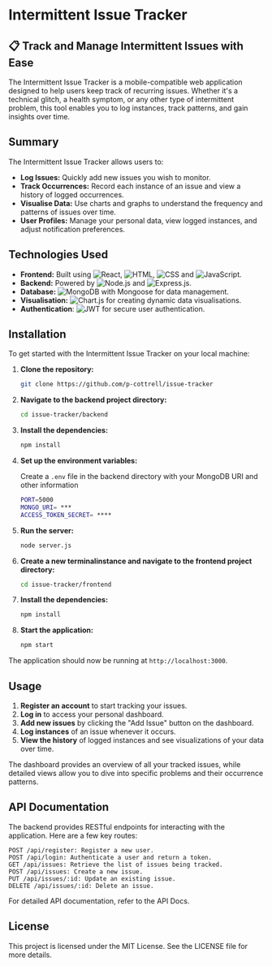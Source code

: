 
# Intermittent Issue Tracker

## 📋 Track and Manage Intermittent Issues with Ease

The Intermittent Issue Tracker is a mobile-compatible web application designed to help users keep track of recurring issues. Whether it's a technical glitch, a health symptom, or any other type of intermittent problem, this tool enables you to log instances, track patterns, and gain insights over time.


## Summary

The Intermittent Issue Tracker allows users to:

- **Log Issues:** Quickly add new issues you wish to monitor.
- **Track Occurrences:** Record each instance of an issue and view a history of logged occurrences.
- **Visualise Data:** Use charts and graphs to understand the frequency and patterns of issues over time.
- **User Profiles:** Manage your personal data, view logged instances, and adjust notification preferences.

## Technologies Used

- **Frontend:** Built using <img alt="React" src="https://custom-icon-badges.demolab.com/badge/React-025E9F.svg?logo=react&logoColor=white">, <img alt="HTML" src="https://img.shields.io/badge/HTML-E34F26.svg?logo=html5&logoColor=white">, <img alt="CSS" src="https://img.shields.io/badge/CSS-1572B6.svg?logo=css3&logoColor=white"> and <img alt="JavaScript" src="https://img.shields.io/badge/JavaScript-F7DF1E.svg?logo=javascript&logoColor=black">.
- **Backend:** Powered by <img alt="Node.js" src="https://img.shields.io/badge/Node.js-8CC84C.svg?logo=node.js&logoColor=white"> and <img alt="Express.js" src="https://img.shields.io/badge/Express.js-000000.svg?logo=express&logoColor=white">.
- **Database:** <img alt="MongoDB" src="https://img.shields.io/badge/MongoDB-47A248.svg?logo=mongodb&logoColor=white"> with Mongoose for data management.
- **Visualisation:** <img alt="Chart.js" src="https://img.shields.io/badge/Chart.js-F7D03C.svg?logo=chart.js&logoColor=black"> for creating dynamic data visualisations.
- **Authentication**: <img alt="JWT" src="https://img.shields.io/badge/JSON_Web_Tokens-000000.svg?logo=json-web-tokens&logoColor=white"> for secure user authentication.

## Installation

To get started with the Intermittent Issue Tracker on your local machine:

1. **Clone the repository:**

   ```bash
   git clone https://github.com/p-cottrell/issue-tracker
   ```
2. **Navigate to the backend project directory:**

   ```bash
   cd issue-tracker/backend
   ```

3. **Install the dependencies:**

   ```bash
   npm install
   ```

4. **Set up the environment variables:**

   Create a `.env` file in the backend directory with your MongoDB URI and other information
   ```bash
   PORT=5000
   MONGO_URI= ***
   ACCESS_TOKEN_SECRET= ****
   ```

5. **Run the server:**

   ```bash
   node server.js
   ```

6. **Create a new terminalinstance and navigate to the frontend project directory:**

   ```bash
   cd issue-tracker/frontend
   ```

7. **Install the dependencies:**

   ```bash
   npm install
   ```

8. **Start the application:**

   ```bash
   npm start
   ```

The application should now be running at `http://localhost:3000`.

## Usage

1. **Register an account** to start tracking your issues.
2. **Log in** to access your personal dashboard.
3. **Add new issues** by clicking the "Add Issue" button on the dashboard.
4. **Log instances** of an issue whenever it occurs.
5. **View the history** of logged instances and see visualizations of your data over time.

The dashboard provides an overview of all your tracked issues, while detailed views allow you to dive into specific problems and their occurrence patterns.

## API Documentation

The backend provides RESTful endpoints for interacting with the application. Here are a few key routes:

    POST /api/register: Register a new user.
    POST /api/login: Authenticate a user and return a token.
    GET /api/issues: Retrieve the list of issues being tracked.
    POST /api/issues: Create a new issue.
    PUT /api/issues/:id: Update an existing issue.
    DELETE /api/issues/:id: Delete an issue.

For detailed API documentation, refer to the API Docs.

## License

This project is licensed under the MIT License. See the LICENSE file for more details.